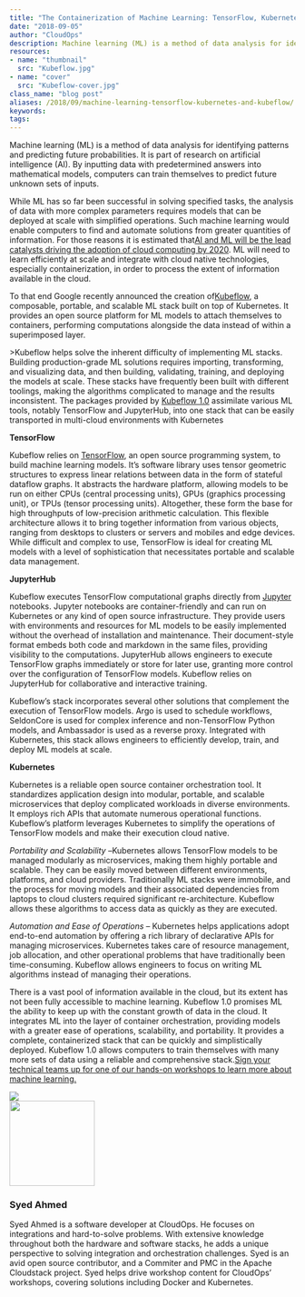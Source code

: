 ```yaml
---
title: "The Containerization of Machine Learning: TensorFlow, Kubernetes and Kubeflow"
date: "2018-09-05"
author: "CloudOps"
description: Machine learning (ML) is a method of data analysis for identifying patterns and predicting future probabilities. 
resources:
- name: "thumbnail"
  src: "Kubeflow.jpg"
- name: "cover"
  src: "Kubeflow-cover.jpg"
class_name: "blog post"
aliases: /2018/09/machine-learning-tensorflow-kubernetes-and-kubeflow/
keywords:
tags:
---
```


<p>Machine learning (ML) is a method of data analysis for identifying patterns and predicting future probabilities. It is part of research on artificial intelligence (AI). By inputting data with predetermined answers into mathematical models, computers can train themselves to predict future unknown sets of inputs.</p>

<p>While ML has so far been successful in solving specified tasks, the analysis of data with more complex parameters requires models that can be deployed at scale with simplified operations. Such machine learning would enable computers to find and automate solutions from greater quantities of information. For those reasons it is estimated that<a href="https://www.forbes.com/sites/louiscolumbus/2018/01/07/83-of-enterprise-workloads-will-be-in-the-cloud-by-2020/#145840906261">AI and ML will be the lead catalysts driving the adoption of cloud computing by 2020</a>. ML will need to learn efficiently at scale and integrate with cloud native technologies, especially containerization, in order to process the extent of information available in the cloud.</p>

<p>To that end Google recently announced the creation of<a href="https://techcrunch.com/2018/05/04/google-kubeflow-machine-learning-for-kubernetes-begins-to-take-shape/">Kubeflow</a>, a composable, portable, and scalable ML stack built on top of Kubernetes. It provides an open source platform for ML models to attach themselves to containers, performing computations alongside the data instead of within a superimposed layer.</p>

<p>>Kubeflow helps solve the inherent difficulty of implementing ML stacks. Building production-grade ML solutions requires importing, transforming, and visualizing data, and then building, validating, training, and deploying the models at scale. These stacks have frequently been built with different toolings, making the algorithms complicated to manage and the results inconsistent. The packages provided by <a href="https://kubernetes.io/blog/2018/05/04/announcing-kubeflow-0.1/" target="_blank" rel="noopener noreferrer">Kubeflow 1.0</a> assimilate various ML tools, notably TensorFlow and JupyterHub, into one stack that can be easily transported in multi-cloud environments with Kubernetes</p>

<p><b>TensorFlow</b></p>

<p>Kubeflow relies on <a href="https://opensource.com/article/17/11/intro-tensorflow" target="_blank" rel="noopener noreferrer">TensorFlow</a>, an open source programming system, to build machine learning models. It’s software library uses tensor geometric structures to express linear relations between data in the form of stateful dataflow graphs. It abstracts the hardware platform, allowing models to be run on either CPUs (central processing units), GPUs (graphics processing unit), or TPUs (tensor processing units). Altogether, these form the base for high throughputs of low-precision arithmetic calculation. This flexible architecture allows it to bring together information from various objects, ranging from desktops to clusters or servers and mobiles and edge devices. While difficult and complex to use, TensorFlow is ideal for creating ML models with a level of sophistication that necessitates portable and scalable data management.</p>

<p><b>JupyterHub</b></p>

<p>Kubeflow executes TensorFlow computational graphs directly from <a href="http://jupyter.org/hub" target="_blank" rel="noopener noreferrer">Jupyter</a> notebooks. Jupyter notebooks are container-friendly and can run on Kubernetes or any kind of open source infrastructure. They provide users with environments and resources for ML models to be easily implemented without the overhead of installation and maintenance. Their document-style format embeds both code and markdown in the same files, providing visibility to the computations. JupyterHub allows engineers to execute TensorFlow graphs immediately or store for later use, granting more control over the configuration of TensorFlow models. Kubeflow relies on JupyterHub for collaborative and interactive training.</p>

<p>Kubeflow’s stack incorporates several other solutions that complement the execution of TensorFlow models. Argo is used to schedule workflows, SeldonCore is used for complex inference and non-TensorFlow Python models, and Ambassador is used as a reverse proxy. Integrated with Kubernetes, this stack allows engineers to efficiently develop, train, and deploy ML models at scale.</p>

<p><b>Kubernetes</b></p>

<p>Kubernetes is a reliable open source container orchestration tool. It standardizes application design into modular, portable, and scalable microservices that deploy complicated workloads in diverse environments. It employs rich APIs that automate numerous operational functions. Kubeflow’s platform leverages Kubernetes to simplify the operations of TensorFlow models and make their execution cloud native.</p>

<p><i>Portability and Scalability –</i>Kubernetes allows TensorFlow models to be managed modularly as microservices, making them highly portable and scalable. They can be easily moved between different environments, platforms, and cloud providers. Traditionally ML stacks were immobile, and the process for moving models and their associated dependencies from laptops to cloud clusters required significant re-architecture. Kubeflow allows these algorithms to access data as quickly as they are executed.</p>

<p><i>Automation and Ease of Operations – </i>Kubernetes helps applications adopt end-to-end automation by offering a rich library of declarative APIs for managing microservices. Kubernetes takes care of resource management, job allocation, and other operational problems that have traditionally been time-consuming. Kubeflow allows engineers to focus on writing ML algorithms instead of managing their operations.</p>

<p>There is a vast pool of information available in the cloud, but its extent has not been fully accessible to machine learning. Kubeflow 1.0 promises ML the ability to keep up with the constant growth of data in the cloud. It integrates ML into the layer of container orchestration, providing models with a greater ease of operations, scalability, and portability. It provides a complete, containerized stack that can be quickly and simplistically deployed. Kubeflow 1.0 allows computers to train themselves with many more sets of data using a reliable and comprehensive stack.<a href="https://www.cloudops.com/workshops/" target="_blank" rel="noopener noreferrer">Sign your technical teams up for one of our hands-on workshops to learn more about machine learning.</a></p>

<div class="row">
    <div class="col-xl-8 offset-xl-2 col-lg-10 offset-lg-1 col-md-10 offset-md-1 col-sm-12 col-xs-12 cta-image">
      <img src="/images/blog/cta/workshop-white.jpeg">
    </div>
</div>

<img class="alignleft" src="/images/blog/post/0.jpg" alt="" class="wp-image-5084" width="150">
<h3>Syed Ahmed</h3>
<p>Syed Ahmed is a software developer at CloudOps. He focuses on integrations and hard-to-solve problems. With extensive knowledge throughout both the hardware and software stacks, he adds a unique perspective to solving integration and orchestration challenges. Syed is an avid open source contributor, and a Commiter and PMC in the Apache Cloudstack project. Syed helps drive workshop content for CloudOps’ workshops, covering solutions including Docker and Kubernetes.</p>